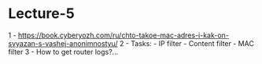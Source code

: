 # Lecture-5
1 - https://book.cyberyozh.com/ru/chto-takoe-mac-adres-i-kak-on-svyazan-s-vashej-anonimnostyu/
2 - Tasks:  - IP filter
            - Content filter
            - MAC filter
3 - How to get router logs?...
